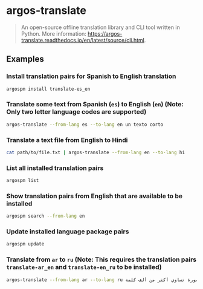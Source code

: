 # argos-translate

> An open-source offline translation library and CLI tool written in Python. More information: <https://argos-translate.readthedocs.io/en/latest/source/cli.html>.

## Examples

### Install translation pairs for Spanish to English translation

```bash
argospm install translate-es_en
```

### Translate some text from Spanish (`es`) to English (`en`) (Note: Only two letter language codes are supported)

```bash
argos-translate --from-lang es --to-lang en un texto corto
```

### Translate a text file from English to Hindi

```bash
cat path/to/file.txt | argos-translate --from-lang en --to-lang hi
```

### List all installed translation pairs

```bash
argospm list
```

### Show translation pairs from English that are available to be installed

```bash
argospm search --from-lang en
```

### Update installed language package pairs

```bash
argospm update
```

### Translate from `ar` to `ru` (Note: This requires the translation pairs `translate-ar_en` and `translate-en_ru` to be installed)

```bash
argos-translate --from-lang ar --to-lang ru صورة تساوي أكثر من ألف كلمة
```
